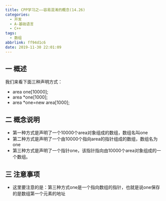 ```yaml
---
title: CPP学习之——容易混淆的概念(14.26)
categories:
  - 开发
  - A-基础语言
  - C++
tags:
  - 数组
abbrlink: ff94d1c6
date: 2019-11-30 22:01:09
---
```

## 一 概述

我们来看下面三种声明方式：  

* area one[10000];
* area *one[1000];
* area *one=new area[1000];

<!--more-->

## 二 概念说明

* 第一种方式是声明了一个10000个area对象组成的数组，数组名叫one
* 第二种方式是声明了一个由10000个指向area的指针组成的数组，数组名为one
* 第三种方式是声明了一个指针one，该指针指向由10000个area对象组成的一个数组。  

## 三 注意事项

* 这里要注意的是：第三种方式one是一个指向数组的指针，也就是说one保存的是数组第一个元素的地址